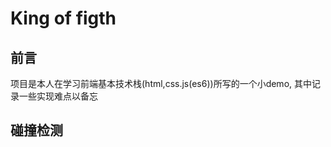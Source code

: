 # King of figth  
## 前言  
项目是本人在学习前端基本技术栈(html,css.js(es6))所写的一个小demo,
    其中记录一些实现难点以备忘  
## 碰撞检测  

